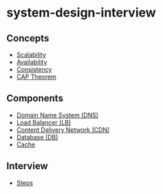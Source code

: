 # system-design-interview

## Concepts
- [Scalability]()
- [Availability]()
- [Consistency]()
- [CAP Theorem]()

## Components
- [Domain Name System (DNS)](components/Domain_Name_System.md)
- [Load Balancer (LB)](omponents/Load_Balancer.md)
- [Content Delivery Network (CDN)](components/Content_Delivery_Network.md)
- [Database (DB)](components/Database.md)
- [Cache]()

## Interview
- [Steps]()
